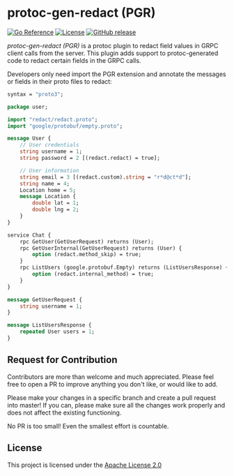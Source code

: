 protoc-gen-redact (PGR)
=======================
[![Go Reference](https://pkg.go.dev/badge/Shivam010/protoc-gen-redact.svg)](https://pkg.go.dev/Shivam010/protoc-gen-redact)
[![License](https://img.shields.io/badge/license-apache2-mildgreen.svg)](./LICENSE)
[![GitHub release](https://img.shields.io/github/release/Shivam010/protoc-gen-redact.svg)](https://github.com/Shivam010/protoc-gen-redact/releases)

_protoc-gen-redact (PGR)_ is a protoc plugin to redact field values in GRPC client calls from the server. This plugin
adds support to protoc-generated code to redact certain fields in the GRPC calls.

Developers only need import the PGR extension and annotate the messages or fields in their proto files to redact:

```protobuf
syntax = "proto3";

package user;

import "redact/redact.proto";
import "google/protobuf/empty.proto";

message User {
    // User credentials
    string username = 1;
    string password = 2 [(redact.redact) = true];

    // User information
    string email = 3 [(redact.custom).string = "r*d@ct*d"];
    string name = 4;
    Location home = 5;
    message Location {
        double lat = 1;
        double lng = 2;
    }
}

service Chat {
    rpc GetUser(GetUserRequest) returns (User);
    rpc GetUserInternal(GetUserRequest) returns (User) {
        option (redact.method_skip) = true;
    }
    rpc ListUsers (google.protobuf.Empty) returns (ListUsersResponse) {
        option (redact.internal_method) = true;
    }
}

message GetUserRequest {
    string username = 1;
}

message ListUsersResponse {
    repeated User users = 1;
}

```

Request for Contribution
------------------------
Contributors are more than welcome and much appreciated. Please feel free to open a PR to improve anything you don't
like, or would like to add.

Please make your changes in a specific branch and create a pull request into master! If you can, please make sure all
the changes work properly and does not affect the existing functioning.

No PR is too small! Even the smallest effort is countable.

License
-------
This project is licensed under the [Apache License 2.0](./LICENSE)

